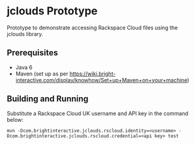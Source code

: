 jclouds Prototype
=================

Prototype to demonstrate accessing Rackspace Cloud files using the jclouds library.

Prerequisites
-------------

* Java 6
* Maven (set up as per https://wiki.bright-interactive.com/display/knowhow/Set+up+Maven+on+your+machine)

Building and Running
--------------------

Substitute a Rackspace Cloud UK username and API key in the command below:

    mvn -Dcom.brightinteractive.jclouds.rscloud.identity=<username> -Dcom.brightinteractive.jclouds.rscloud.credential=<api key> test
